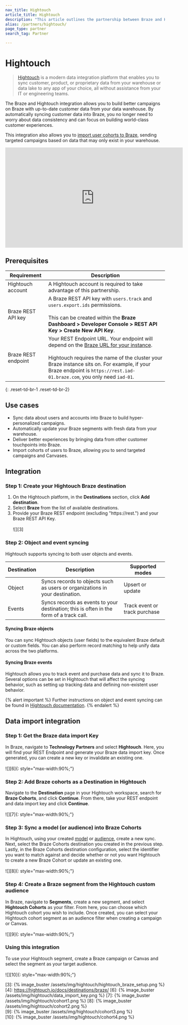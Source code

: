 ```yaml
---
nav_title: Hightouch
article_title: Hightouch
description: "This article outlines the partnership between Braze and Hightouch, a platform to sync your customer data from your warehouse to business tools."
alias: /partners/hightouch/
page_type: partner
search_tag: Partner

---
```


# Hightouch

> [Hightouch][1] is a modern data integration platform that enables you to sync customer, product, or proprietary data from your warehouse or data lake to any app of your choice, all without assistance from your IT or engineering teams.

The Braze and Hightouch integration allows you to build better campaigns on Braze with up-to-date customer data from your data warehouse. By automatically syncing customer data into Braze, you no longer need to worry about data consistency and can focus on building world-class customer experiences. 

This integration also allows you to [import user cohorts to Braze](#data-import-integration), sending targeted campaigns based on data that may only exist in your warehouse.

<div class="video-container">
    <iframe width="560" height="315" src="https://drive.google.com/file/d/1KQdCwZzV88hXMx7AMWgh8izqkldtNv5p/preview" frameborder="0" allow="accelerometer; autoplay; encrypted-media; gyroscope; picture-in-picture" allowfullscreen></iframe>
</div>

## Prerequisites

| Requirement | Description |
|---|---|
| Hightouch account | A Hightouch account is required to take advantage of this partnership.
| Braze REST API key | A Braze REST API key with `users.track` and `users.export.ids` permissions. <br><br> This can be created within the **Braze Dashboard > Developer Console > REST API Key > Create New API Key**. |
| Braze REST endpoint  | Your REST Endpoint URL. Your endpoint will depend on the [Braze URL for your instance][2].<br><br>Hightouch requires the name of the cluster your Braze instance sits on. For example, if your Braze endpoint is `https://rest.iad-01.braze.com`, you only need `iad-01`.|
{: .reset-td-br-1 .reset-td-br-2}

## Use cases

* Sync data about users and accounts into Braze to build hyper-personalized campaigns.
* Automatically update your Braze segments with fresh data from your warehouse.
* Deliver better experiences by bringing data from other customer touchpoints into Braze.
* Import cohorts of users to Braze, allowing you to send targeted campaigns and Canvases. 

## Integration

### Step 1: Create your Hightouch Braze destination

1. On the Hightouch platform, in the **Destinations** section, click **Add destination**.
2. Select **Braze** from the list of available destinations.
3. Provide your Braze REST endpoint (excluding "https://rest.") and your Braze REST API Key.<br><br>![][3]

### Step 2: Object and event syncing

Hightouch supports syncing to both user objects and events.

| Destination | Description | Supported modes |
|---|---|---|
| Object | Syncs records to objects such as users or organizations in your destination.| Upsert or update |
| Events | Syncs records as events to your destination; this is often in the form of a track call. | Track event or track purchase |

#### Syncing Braze objects

You can sync Hightouch objects (user fields) to the equivalent Braze default or custom fields. You can also perform record matching to help unify data across the two platforms.

#### Syncing Braze events

Hightouch allows you to track event and purchase data and sync it to Braze. Several options can be set in Hightouch that will affect the syncing behavior, such as setting up tracking data and defining non-existent user behavior.

{% alert important %}
Further instructions on object and event syncing can be found in [Hightouch documentation](https://hightouch.io/docs/destinations/braze/).
{% endalert %}

## Data import integration

### Step 1: Get the Braze data import Key
In Braze, navigate to **Technology Partners** and select **Hightouch**. Here, you will find your REST Endpoint and generate your Braze data import key. Once generated, you can create a new key or invalidate an existing one.<br><br>![][6]{: style="max-width:90%;"} 

### Step 2: Add Braze cohorts as a Destination in Hightouch
Navigate to the **Destination** page in your Hightouch workspace, search for **Braze Cohorts**, and click **Continue**. From there, take your REST endpoint and data import key and click **Continue**.<br><br>![][7]{: style="max-width:90%;"}

### Step 3: Sync a model (or audience) into Braze Cohorts
In Hightouch, using your created [model](https://hightouch.io/docs/getting-started/create-your-first-sync/#create-a-model) or [audience](https://hightouch.io/docs/audiences/usage/), create a new sync. Next, select the Braze Cohorts destination you created in the previous step. Lastly, in the Braze Cohorts destination configuration, select the identifier you want to match against and decide whether or not you want Hightouch to create a new Braze Cohort or update an existing one.<br><br>![][8]{: style="max-width:90%;"}

### Step 4: Create a Braze segment from the Hightouch custom audience
In Braze, navigate to **Segments**, create a new segment, and select **Hightouch Cohorts** as your filter. From here, you can choose which Hightouch cohort you wish to include. Once created, you can select your Hightouch cohort segment as an audience filter when creating a campaign or Canvas.<br><br>![][9]{: style="max-width:90%;"}

### Using this integration
To use your Hightouch segment, create a Braze campaign or Canvas and select the segment as your target audience.<br><br>![][10]{: style="max-width:90%;"}

[1]: https://hightouch.io
[2]: {{site.baseurl}}/developer_guide/rest_api/basics/#endpoints
[3]: {% image_buster /assets/img/hightouch/hightouch_braze_setup.png %}
[4]: https://hightouch.io/docs/destinations/braze/
[6]: {% image_buster /assets/img/hightouch/data_import_key.png %} 
[7]: {% image_buster /assets/img/hightouch/cohort1.png %} 
[8]: {% image_buster /assets/img/hightouch/cohort2.png %}  
[9]: {% image_buster /assets/img/hightouch/cohort3.png %}  
[10]: {% image_buster /assets/img/hightouch/cohort4.png %}  
